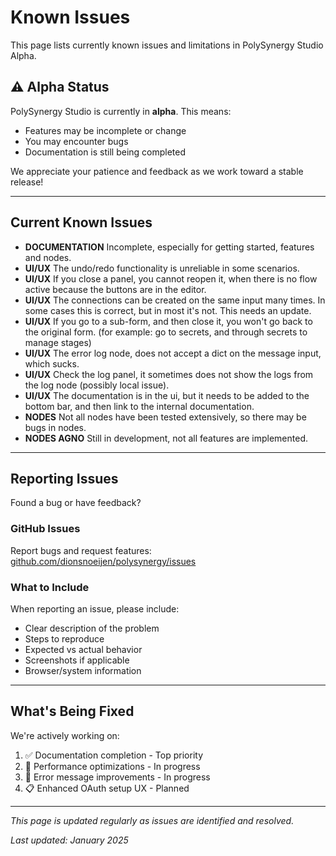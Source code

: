 # Known Issues

This page lists currently known issues and limitations in PolySynergy Studio Alpha.

## ⚠️ Alpha Status

PolySynergy Studio is currently in **alpha**. This means:
- Features may be incomplete or change
- You may encounter bugs
- Documentation is still being completed

We appreciate your patience and feedback as we work toward a stable release!

---

## Current Known Issues

- **DOCUMENTATION** Incomplete, especially for getting started, features and nodes.
- **UI/UX** The undo/redo functionality is unreliable in some scenarios.
- **UI/UX** If you close a panel, you cannot reopen it, when there is no flow active because the buttons are in the editor.
- **UI/UX** The connections can be created on the same input many times. In some cases this is correct, but in most it's not. This needs an update.
- **UI/UX** If you go to a sub-form, and then close it, you won't go back to the original form. (for example: go to secrets, and through secrets to manage stages)
- **UI/UX** The error log node, does not accept a dict on the message input, which sucks.
- **UI/UX** Check the log panel, it sometimes does not show the logs from the log node (possibly local issue).
- **UI/UX** The documentation is in the ui, but it needs to be added to the bottom bar, and then link to the internal documentation.
- **NODES** Not all nodes have been tested extensively, so there may be bugs in nodes.
- **NODES AGNO** Still in development, not all features are implemented.

---

## Reporting Issues

Found a bug or have feedback?

### GitHub Issues
Report bugs and request features: [github.com/dionsnoeijen/polysynergy/issues](https://github.com/dionsnoeijen/polysynergy/issues)

### What to Include
When reporting an issue, please include:
- Clear description of the problem
- Steps to reproduce
- Expected vs actual behavior
- Screenshots if applicable
- Browser/system information

---

## What's Being Fixed

We're actively working on:
1. ✅ Documentation completion - Top priority
2. 🚧 Performance optimizations - In progress
3. 🚧 Error message improvements - In progress
4. 📋 Enhanced OAuth setup UX - Planned

---

*This page is updated regularly as issues are identified and resolved.*

*Last updated: January 2025*
